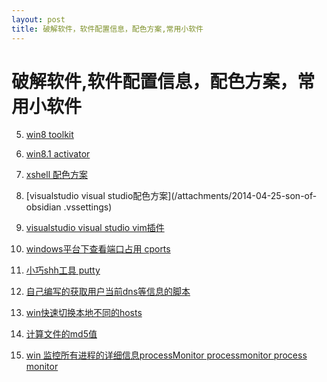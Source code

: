 ```yaml
---
layout: post
title: 破解软件，软件配置信息，配色方案,常用小软件
---
```

    
# 破解软件,软件配置信息，配色方案，常用小软件

5. [win8 toolkit](/attachments/Microsoft_Toolkit_iHackSoft.com_2.4.8.zip)

6. [win8.1 activator](/attachments/Windows-8.1-RTM-Activator_PlusCrack.com.rar)

7. [xshell 配色方案](/attachments/2014-04-25-solarized-dark.xcs)

8. [visualstudio visual studio配色方案](/attachments/2014-04-25-son-of-obsidian
.vssettings)

9. [visualstudio visual studio vim插件](/attachments/22014-04-25-VsVim.vsix)

10. [windows平台下查看端口占用 cports](/attachments/2014-04-27-cports.exe)

11. [小巧shh工具 putty](/attachments/2014-04-27-putty.exe)

12. [自己编写的获取用户当前dns等信息的脚本](/attachments/2014-04-27-get_dns_v2.bat)

13. [win快速切换本地不同的hosts](/attachments/2014-04-27-SwitchHosts.exe)

14. [计算文件的md5值](/attachments/2014-04-27-WinMD5.exe)

15. [win 监控所有进程的详细信息processMonitor processmonitor process monitor](/attachments/2014-04-27-Procmon.exe)

